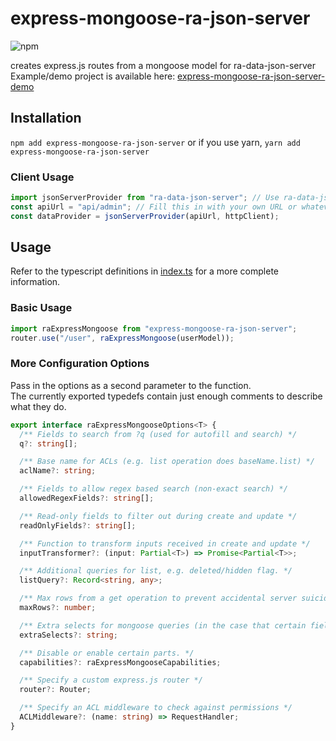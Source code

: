 # express-mongoose-ra-json-server
![npm](https://img.shields.io/npm/v/express-mongoose-ra-json-server)

creates express.js routes from a mongoose model for ra-data-json-server  
Example/demo project is available here: [express-mongoose-ra-json-server-demo](https://github.com/NathanAdhitya/express-mongoose-ra-json-server-demo)

## Installation

`npm add express-mongoose-ra-json-server` or if you use yarn, `yarn add express-mongoose-ra-json-server`

### Client Usage

```ts
import jsonServerProvider from "ra-data-json-server"; // Use ra-data-json-server
const apiUrl = "api/admin"; // Fill this in with your own URL or whatever you wish.
const dataProvider = jsonServerProvider(apiUrl, httpClient);
```

## Usage

Refer to the typescript definitions in [index.ts](src/index.ts) for a more complete information.

### Basic Usage

```ts
import raExpressMongoose from "express-mongoose-ra-json-server";
router.use("/user", raExpressMongoose(userModel));
```

### More Configuration Options

Pass in the options as a second parameter to the function.  
The currently exported typedefs contain just enough comments to describe what they do.

```ts
export interface raExpressMongooseOptions<T> {
  /** Fields to search from ?q (used for autofill and search) */
  q?: string[];

  /** Base name for ACLs (e.g. list operation does baseName.list) */
  aclName?: string;

  /** Fields to allow regex based search (non-exact search) */
  allowedRegexFields?: string[];

  /** Read-only fields to filter out during create and update */
  readOnlyFields?: string[];

  /** Function to transform inputs received in create and update */
  inputTransformer?: (input: Partial<T>) => Promise<Partial<T>>;

  /** Additional queries for list, e.g. deleted/hidden flag. */
  listQuery?: Record<string, any>;

  /** Max rows from a get operation to prevent accidental server suicide (default 100) */
  maxRows?: number;

  /** Extra selects for mongoose queries (in the case that certain fields are hidden by default) */
  extraSelects?: string;

  /** Disable or enable certain parts. */
  capabilities?: raExpressMongooseCapabilities;

  /** Specify a custom express.js router */
  router?: Router;

  /** Specify an ACL middleware to check against permissions */
  ACLMiddleware?: (name: string) => RequestHandler;
}
```
